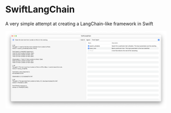 # SwiftLangChain
A very simple attempt at creating a LangChain-like framework in Swift

![Main](Assets/main.png)
